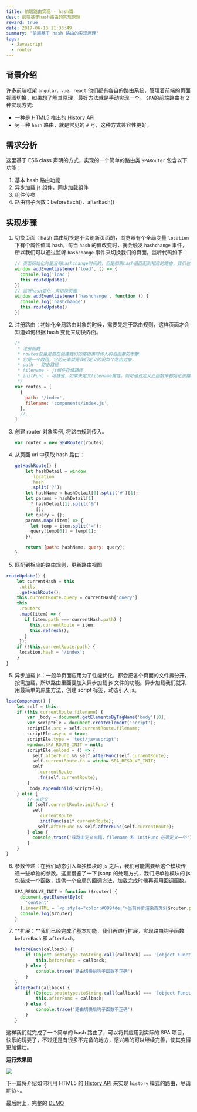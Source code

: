 ```yaml
---
title: 前端路由实现 - hash篇
desc: 前端基于hash路由的实现原理
reward: true
date: 2017-06-13 11:33:49
summary: '前端基于 hash 路由的实现原理'
tags:
  - Javascript
  - router
---
```


## 背景介绍

许多前端框架 `angular，vue，react` 他们都有各自的路由系统，管理着前端的页面视图切换，如果想了解其原理，最好方法就是手动实现一个。
`SPA`的前端路由有 2 种实现方式:

- 一种是 HTML5 推出的 [History API](https://developer.mozilla.org/en-US/docs/Web/API/History)
- 另一种 `hash` 路由，就是常见的 `#` 号，这种方式兼容性更好。

## 需求分析

这里基于 ES6 class 声明的方式，实现的一个简单的路由类 `SPARouter` 包含以下功能：

1.  基本 hash 路由功能
2.  异步加载 js 组件，同步加载组件
3.  组件传参
4.  路由钩子函数：beforeEach()、afterEach()

## 实现步骤

1. 切换页面：hash 路由切换是不会刷新页面的，浏览器有个全局变量 `location` 下有个属性值叫 `hash`，每当 `hash` 的值改变时，就会触发 `hashchange` 事件，所以我们可以通过监听 `hashchange` 事件来切换我们的页面。监听代码如下：

   ```javascript
   // 页面初始化时是没有hashchange时间的，但是如果hash值匹配到相应的路由，我们也需要更新页面
   window.addEventListener('load', () => {
     console.log('load')
     this.routeUpdate()
   })
   // 监听hash变化，来切换页面
   window.addEventListener('hashchange', function () {
     console.log('hashchange')
     this.routeUpdate()
   })
   ```

2. 注册路由：初始化全局路由对象的时候，需要先定于路由规则，这样页面才会知道如何根据 hash 变化来切换界面。

   ```javascript
   /*
    * 注册函数
    * routes变量是要在创建我们的路由类时传入构造函数的参数，
    * 它是一个数组，它的元素就是我们定义的没每个路由对象，
    * path - 路由路径
    * filename - js组件存储路径
    * initFunc - 可缺省，如果未定义filename属性，则可通过定义此函数来初始化该路由视图
    */
   var routes = [
     {
       path: '/index',
       filename: 'components/index.js',
     },
     //...
   ]
   ```

3. 创建 router 对象实例, 将路由规则传入。

   ```javascript
   var router = new SPARouter(routes)
   ```

4. 从页面 url 中获取 hash 路由：

   ```javascript
   getHashRoute() {
       let hashDetail = window
         .location
         .hash
         .split('?');
       let hashName = hashDetail[0].split('#')[1];
       let params = hashDetail[1]
         ? hashDetail[1].split('&')
         : [];
       let query = {};
       params.map((item) => {
         let temp = item.split('=');
         query[temp[0]] = temp[1];
       });

       return {path: hashName, query: query};
   }
   ```

5. 匹配到相应的路由规则，更新路由视图

```javascript
routeUpdate() {
    let currentHash = this
     .utils
     .getHashRoute();
    this.currentRoute.query = currentHash['query']
    this
     .routers
     .map((item) => {
       if (item.path === currentHash.path) {
         this.currentRoute = item;
         this.refresh();
       }
     });
    if (!this.currentRoute.path) {
     location.hash = '/index';
    }
}
```

5. 异步加载 js：一般单页面应用为了性能优化，都会把各个页面的文件拆分开，按需加载，所以路由里面要加入异步加载 js 文件的功能。异步加载我们就采用最简单的原生方法，创建 script 标签，动态引入 js。

```javascript
loadComponent() {
    let self = this;
    if (this.currentRoute.filename) {
        var _body = document.getElementsByTagName('body')[0];
        var scriptEle = document.createElement('script');
        scriptEle.src = self.currentRoute.filename;
        scriptEle.async = true;
        scriptEle.type = 'text/javascript';
        window.SPA_ROUTE_INIT = null;
        scriptEle.onload = () => {
          self.afterFunc && self.afterFunc(self.currentRoute);
          self.currentRoute.fn = window.SPA_RESOLVE_INIT;
          self
            .currentRoute
            .fn(self.currentRoute);
        }
        _body.appendChild(scriptEle);
    } else {
        // 未定义
        if (self.currentRoute.initFunc) {
          self
            .currentRoute
            .initFunc(self.currentRoute);
            self.afterFunc && self.afterFunc(self.currentRoute);
        } else {
          console.trace('该路由定义出错，filename 和 initFunc 必须定义一个')
        }
    }
}
```

6. 参数传递：在我们动态引入单独模块的 js 之后，我们可能需要给这个模块传递一些单独的参数。这里借鉴了一下 jsonp 的处理方式，我们把单独模块的 js 包装成一个函数，提供一个全局的回调方法，加载完成时候再调用回调函数。

   ```javascript
   SPA_RESOLVE_INIT = function ($router) {
     document.getElementById(
       'content'
     ).innerHTML = `<p style="color:#099fde;">当前异步渲染首页${$router.path}</p>`
     console.log($router)
   }
   ```

7. **扩展：**我们已经完成了基本功能，我们再进行扩展，实现路由钩子函数 `beforeEach` 和 `afterEach`。

   ```javascript
   beforeEach(callback) {
       if (Object.prototype.toString.call(callback) === '[object Function]') {
           this.beforeFunc = callback;
       } else {
           console.trace('路由切换前钩子函数不正确')
       }
   }
   afterEach(callback) {
       if (Object.prototype.toString.call(callback) === '[object Function]') {
           this.afterFunc = callback;
       } else {
           console.trace('路由切换后钩子函数不正确')
       }
   }
   ```

这样我们就完成了一个简单的 hash 路由了，可以将其应用到实际的 SPA 项目，快乐的玩耍了，不过还是有很多不完备的地方，感兴趣的可以继续完善，使其变得更加健壮。

**运行效果图**

![](https://static.yugasun.com/14975156434876.gif?attname=&e=1497519273&token=U66r3n2i5yp6BFinWLOReh8Ixk7rAxs8Cv6DEYiB:I0yD1UUn4tjZKDMwjsCw25mVjPg)

下一篇将介绍如何利用 HTML5 的 [History API](https://developer.mozilla.org/en-US/docs/Web/API/History) 来实现 `history` 模式的路由，尽请期待~。

最后附上，完整的 [DEMO](https://github.com/yugasun/SPARouter.git)
